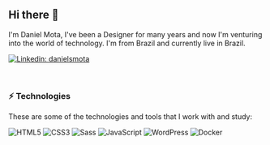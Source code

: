 ## Hi there 👋

I'm Daniel Mota, I've been a Designer for many years and now I'm venturing into the world of technology. I'm from Brazil and currently live in Brazil.

[![Linkedin: danielsmota](https://img.shields.io/badge/-Linkedin-blue?style=flat&logo=Linkedin&logoColor=white&link=https://www.linkedin.com/in/danielsmota/)](https://www.linkedin.com/in/danielsmota/)

<br/>

### ⚡️ Technologies

These are some of the technologies and tools that I work with and study:

![HTML5](https://img.shields.io/badge/-HTML5-E34F26?style=flat&logo=html5&logoColor=white)
![CSS3](https://img.shields.io/badge/-CSS3-1572B6?style=flat&logo=css3)
![Sass](https://img.shields.io/badge/-Sass-CC6699?style=flat&logo=sass&logoColor=white)
![JavaScript](https://img.shields.io/badge/-JavaScript-grey?style=flat&logo=javascript)
![WordPress](https://img.shields.io/badge/-WordPress-003c56?style=flat&logo=wordpress&logoColor=white)
![Docker](https://img.shields.io/badge/-Docker-003c56?style=flat&logo=ocker&logoColor=white)
